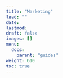 ```yaml
---
title: "Marketing"
lead: ""
date:
lastmod:
draft: false
images: []
menu:
  docs:
    parent: "guides"
weight: 610
toc: true
---
```

